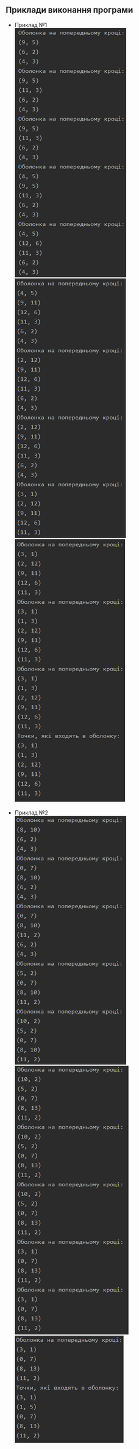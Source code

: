 ﻿## Приклади виконання програми

- Приклад №1<br>
![](images/img1.1.PNG)<br>
![](images/img1.2.PNG)<br>
![](images/img1.3.PNG)<br><br>
- Приклад №2<br>
![](images/img2.1.PNG)<br>
![](images/img2.2.PNG)<br>
![](images/img2.3.PNG)<br><br>
